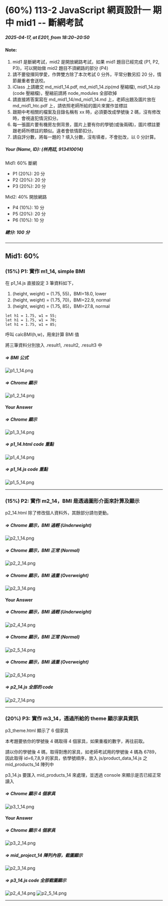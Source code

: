 # (60%) 113-2 JavaScript 網頁設計一 期中 mid1 -- 斷網考試

##### 2025-04-17, at E201, from 18:20~20:50

#### Note:

1. mid1 是斷網考試，mid2 是開放網路考試，如果 mid1 題目已經完成 (P1, P2, P3)，可以開始做 mid2 題目不須網路的部分 (P4)
2. 請不要發揮同學愛，作弊雙方除了本次考試 0 分外，平常分數另扣 20 分，情節嚴重者會送校。
3. iClass 上請繳交 md_mid1_14.pdf, md_mid1_14.zip(md 壓縮檔), mid1_14.zip (code 壓縮檔)，壓縮前請將 node_modules 全部砍掉
4. 請直接將答案寫在 md_mid1_14/md_mid1_14.md 上，老師出題及圖片放在 md_mid1_htc.pdf 上，請依照老師所給的圖片來實作並標註
5. 跟期中考相關的檔案及目錄名稱有 xx 時，必須要改成學號後 2 碼，沒有修改時，會視違犯情況扣分。
6. 每一張圖片要有機房左側背景，圖片上要有你的學號(或後兩碼)，圖片標註要跟老師所標註的類似。違者會依情節扣分。
7. 請自評分數，將每一題的 ? 填入分數，沒有填者，不會批改，以 0 分計算。

##### Your (Name, ID): (林亮廷, 913410014)

Mid1: 60% 斷網

- P1 (20%): 20 分
- P2 (20%): 20 分
- P3 (20%): 20 分

Mid2: 40% 開放網路

- P4 (10%): 10 分
- P5 (20%): 20 分
- P6 (10%): 10 分

##### 總分: 100 分

---

## Mid1: 60%

### (15%) P1: 實作 m1_14, simple BMI

在 p1_14.js 直接設定 3 筆資料如下，

1. (height, weight) = (1.75, 55)，BMI=18.0, lower
2. (height, weight) = (1.75, 70)，BMI=22.9, normal
3. (height, weight) = (1.75, 85)，BMI=27.8, normal

```
let h1 = 1.75, w1 = 55;
let h1 = 1.75, w1 = 70;
let h1 = 1.75, w1 = 85;
```

呼叫 calcBMI(h,w)，用來計算 BMI 值

將三筆資料分別放入 .result1, .result2, .result3 中

##### => BMI 公式

![p1_1_14.png](p1_1_14.png)

##### => Chrome 顯示

![p1_2_14.png](p1_2_14.png)

#### Your Answer

##### => Chrome 顯示

![p1_3_14.png](p1_3_14.png)

##### => p1_14.html code 重點

![p1_4_14.png](p1_4_14.png)

##### => p1_14.js code 重點

![p1_5_14.png](p1_5_14.png)

---

### (15%) P2: 實作 m2_14，BMI 是透過圖形介面來計算及顯示

p2_14.html 除了修改個人資料外，其餘部分請勿更動。

##### => Chrome 顯示，BMI 過輕 (Underweight)

![p2_1_14.png](p2_1_14.png)

##### => Chrome 顯示，BMI 正常 (Normal)

![p2_2_14.png](p2_2_14.png)

##### => Chrome 顯示，BMI 過重 (Overweight)

![p2_3_14.png](p2_3_14.png)

#### Your Answer

##### => Chrome 顯示，BMI 過輕 (Underweight)

![p2_4_14.png](p2_4_14.png)

##### => Chrome 顯示，BMI 正常 (Normal)

![p2_5_14.png](p2_5_14.png)

##### => Chrome 顯示，BMI 過重 (Overweight)

![p2_6_14.png](p2_6_14.png)

##### => p2_14.js 全部的 code

![p2_7_14.png](p2_7_14.png)

---

### (20%) P3: 實作 m3_14，透過所給的 theme 顯示家具資訊

p3_theme.html 顯示了 6 個家具

本考題要依你的學號後 4 碼取得 4 個家具，如果重複的數字，再往前取。

請以你的學號後 4 碼，取得對應的家具，如老師考試用的學號後 4 碼為 6789，因此取得 id=6,7,8,9 的家具，依學號順序，放入 js/product_data_14.js 之 mid_products_14 陣列中

p3_14.js 要匯入 mid_products_14 來處理，並透過 console 來顯示是否已經正常讀入

##### => Chrome 顯示 4 個家具

![p3_1_14.png](p3_1_14.png)

#### Your Answer

##### => Chrome 顯示 4 個家具

![p3_2_14.png](p3_2_14.png)

##### => mid_project_14 陣列內容，截圖顯示

![p2_3_14.png](p3_3_14.png)

##### => p3_14.js code 全部截圖顯示

![p2_4_14.png](p3_4_14.png)
![p2_5_14.png](p3_5_14.png)

---

